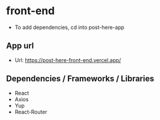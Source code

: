 # front-end
- To add dependencies, cd into post-here-app

## App url
- Url: https://post-here-front-end.vercel.app/

## Dependencies / Frameworks / Libraries

- React
- Axios
- Yup
- React-Router

